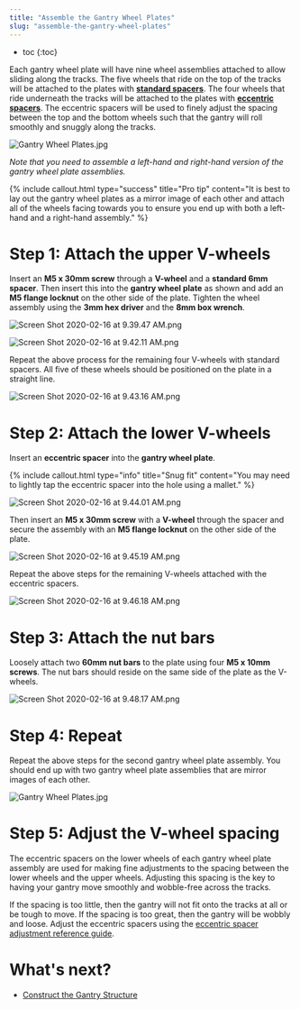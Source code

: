```yaml
---
title: "Assemble the Gantry Wheel Plates"
slug: "assemble-the-gantry-wheel-plates"
---
```


* toc
{:toc}

Each gantry wheel plate will have nine wheel assemblies attached to allow sliding along the tracks. The five wheels that ride on the top of the tracks will be attached to the plates with **[standard spacers](../../Extras/bom/fasteners-and-hardware.md#m5-x-6mm-spacers)**. The four wheels that ride underneath the tracks will be attached to the plates with **[eccentric spacers](../../Extras/bom/fasteners-and-hardware.md#m5-x-6mm-eccentric-spacers)**. The eccentric spacers will be used to finely adjust the spacing between the top and the bottom wheels such that the gantry will roll smoothly and snuggly along the tracks.

![Gantry Wheel Plates.jpg](Gantry_Wheel_Plates.jpg)

_Note that you need to assemble a left-hand and right-hand version of the gantry wheel plate assemblies._



{%
include callout.html
type="success"
title="Pro tip"
content="It is best to lay out the gantry wheel plates as a mirror image of each other and attach all of the wheels facing towards you to ensure you end up with both a left-hand and a right-hand assembly."
%}

# Step 1: Attach the upper V-wheels
Insert an **M5 x 30mm screw** through a **V-wheel** and a **standard 6mm spacer**. Then insert this into the **gantry wheel plate** as shown and add an **M5 flange locknut** on the other side of the plate. Tighten the wheel assembly using the **3mm hex driver** and the **8mm box wrench**.

![Screen Shot 2020-02-16 at 9.39.47 AM.png](Screen_Shot_2020-02-16_at_9.39.47_AM.png)



![Screen Shot 2020-02-16 at 9.42.11 AM.png](Screen_Shot_2020-02-16_at_9.42.11_AM.png)

Repeat the above process for the remaining four V-wheels with standard spacers. All five of these wheels should be positioned on the plate in a straight line.

![Screen Shot 2020-02-16 at 9.43.16 AM.png](Screen_Shot_2020-02-16_at_9.43.16_AM.png)

# Step 2: Attach the lower V-wheels
Insert an **eccentric spacer** into the **gantry wheel plate**.

{%
include callout.html
type="info"
title="Snug fit"
content="You may need to lightly tap the eccentric spacer into the hole using a mallet."
%}



![Screen Shot 2020-02-16 at 9.44.01 AM.png](Screen_Shot_2020-02-16_at_9.44.01_AM.png)

Then insert an **M5 x 30mm screw** with a **V-wheel** through the spacer and secure the assembly with an **M5 flange locknut** on the other side of the plate.

![Screen Shot 2020-02-16 at 9.45.19 AM.png](Screen_Shot_2020-02-16_at_9.45.19_AM.png)

Repeat the above steps for the remaining V-wheels attached with the eccentric spacers.

![Screen Shot 2020-02-16 at 9.46.18 AM.png](Screen_Shot_2020-02-16_at_9.46.18_AM.png)

# Step 3: Attach the nut bars
Loosely attach two **60mm nut bars** to the plate using four **M5 x 10mm screws**. The nut bars should reside on the same side of the plate as the V-wheels.

![Screen Shot 2020-02-16 at 9.48.17 AM.png](Screen_Shot_2020-02-16_at_9.48.17_AM.png)

# Step 4: Repeat
Repeat the above steps for the second gantry wheel plate assembly. You should end up with two gantry wheel plate assemblies that are mirror images of each other.

![Gantry Wheel Plates.jpg](Gantry_Wheel_Plates.jpg)

# Step 5: Adjust the V-wheel spacing

The eccentric spacers on the lower wheels of each gantry wheel plate assembly are used for making fine adjustments to the spacing between the lower wheels and the upper wheels. Adjusting this spacing is the key to having your gantry move smoothly and wobble-free across the tracks.

If the spacing is too little, then the gantry will not fit onto the tracks at all or be tough to move. If the spacing is too great, then the gantry will be wobbly and loose. Adjust the eccentric spacers using the [eccentric spacer adjustment reference guide](../../Extras/reference/eccentric-spacer-adjustment.md).

# What's next?

 * [Construct the Gantry Structure](../gantry/construct-the-gantry-structure.md)
